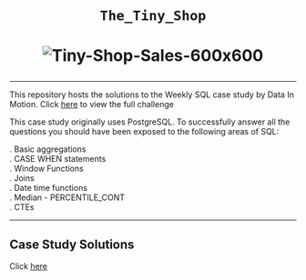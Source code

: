 # <p align="center" style="margin-top: 0px;">  **`The_Tiny_Shop`**
# <p align="center" style="margin-top: 0px;">  ![Tiny-Shop-Sales-600x600](https://github-production-user-asset-6210df.s3.amazonaws.com/22597020/241724547-8ddaea04-1e46-4d07-a712-bb6acc962560.png) 
---
This repository hosts the solutions to the Weekly SQL case study by Data In Motion. Click [here](https://d-i-motion.com/lessons/customer-orders-analysis/) to view the full challenge

This case study originally uses PostgreSQL. To successfully answer all the questions you should have been exposed to the following areas of SQL:

. Basic aggregations    
. CASE WHEN statements     
. Window Functions     
. Joins    
. Date time functions    
. Median - PERCENTILE_CONT     
. CTEs      

***
## Case Study Solutions
Click [here](https://github.com/AmitPatel-analyst/SQL-Case-Study/blob/main/Sql_case_studies(Data%20In%20Motion%2C%20LLC)/01Sql_Challenge(The%20Tiny%20Shop)/PostgreSqlcode.sql)
